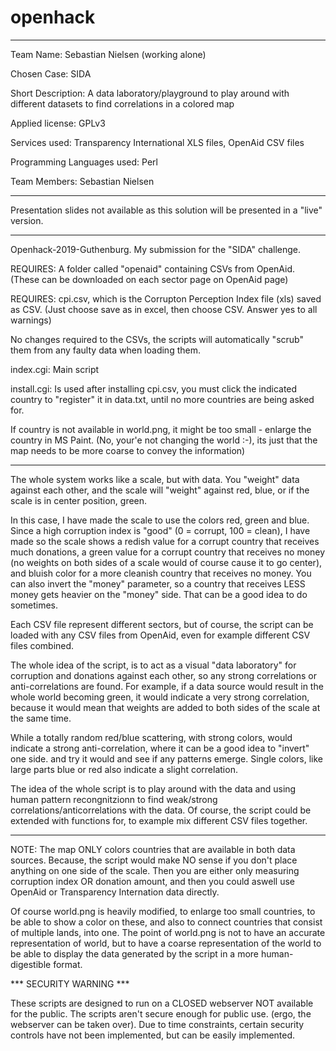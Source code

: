 # openhack

-------------------------------------------------------------------------------------

Team Name: Sebastian Nielsen (working alone)

Chosen Case: SIDA

Short Description: A data laboratory/playground to play around with different datasets to find correlations in a colored map

Applied license: GPLv3

Services used: Transparency International XLS files, OpenAid CSV files

Programming Languages used: Perl

Team Members: Sebastian Nielsen

-------------------------------------------------------------------------------------

Presentation slides not available as this solution will be presented in a "live" version.

-------------------------------------------------------------------------------------

Openhack-2019-Guthenburg. My submission for the "SIDA" challenge.

REQUIRES: A folder called "openaid" containing CSVs from OpenAid. (These can be downloaded on each sector page on OpenAid page)

REQUIRES: cpi.csv, which is the Corrupton Perception Index file (xls) saved as CSV. (Just choose save as in excel, then choose CSV. Answer yes to all warnings)

No changes required to the CSVs, the scripts will automatically "scrub" them from any faulty data when loading them.

index.cgi: Main script

install.cgi: Is used after installing cpi.csv, you must click the indicated country to "register" it in data.txt, until no more countries are being asked for.

If country is not available in world.png, it might be too small - enlarge the country in MS Paint.
(No, your'e not changing the world :-), its just that the map needs to be more coarse to convey the information)

-----------------------------------------------------------------------

The whole system works like a scale, but with data. You "weight" data against each other, and the scale will "weight" against red, blue, or if the scale is in center position, green.

In this case, I have made the scale to use the colors red, green and blue. Since a high corruption index is "good" (0 = corrupt, 100 = clean), I have made so the scale shows a redish value for a corrupt country that receives much donations, a green value for a corrupt country that receives no money (no weights on both sides of a scale would of course cause it to go center), and bluish color for a more cleanish country that receives no money.
You can also invert the "money" parameter, so a country that receives LESS money gets heavier on the "money" side. That can be a good idea to do sometimes.

Each CSV file represent different sectors, but of course, the script can be loaded with any CSV files from OpenAid, even for example different CSV files combined.

The whole idea of the script, is to act as a visual "data laboratory" for corruption and donations against each other, so any strong correlations or anti-correlations are found. For example, if a data source would result in the whole world becoming green, it would indicate a very strong correlation, because it would mean that weights are added to both sides of the scale at the same time.

While a totally random red/blue scattering, with strong colors, would indicate a strong anti-correlation, where it can be a good idea to "invert" one side. and try it would and see if any patterns emerge. Single colors, like large parts blue or red also indicate a slight correlation.

The idea of the whole script is to play around with the data and using human pattern recongnitzionn to find weak/strong correlations/anticorrelations with the data. Of course, the script could be extended with functions for, to example mix different CSV files together.

---------------------------------------------------------------------------------------

NOTE: The map ONLY colors countries that are available in both data sources. Because, the script
would make NO sense if you don't place anything on one side of the scale. Then you are either only measuring
corruption index OR donation amount, and then you could aswell use OpenAid or Transparency Internation data
directly.

Of course world.png is heavily modified, to enlarge too small countries, to be able to show a color on these,
and also to connect countries that consist of multiple lands, into one.
The point of world.png is not to have an accurate representation of world, but to have a coarse representation of the world
to be able to display the data generated by the script in a more human-digestible format.

*** SECURITY WARNING ***

These scripts are designed to run on a CLOSED webserver NOT available for the public. The scripts aren't secure enough for public use.
(ergo, the webserver can be taken over).
Due to time constraints, certain security controls have not been implemented, but can be easily implemented.
